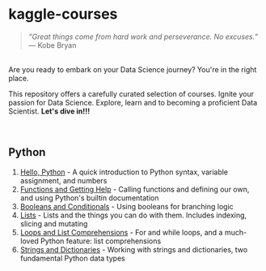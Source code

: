 # kaggle-courses
>*“Great things come from hard work and perseverance. No excuses.”*  — Kobe Bryan
<br />
Are you ready to embark on your Data Science journey? You're in the right place. 

This repository offers a carefully curated selection of courses.  Ignite your passion for Data Science. Explore, learn and to becoming a proficient Data Scientist.
**Let's dive in!!!**
<!--Thanks, https://www.kaggle.com/-->
<br />

Python 
------------- 
1. [Hello, Python](Python/1.exercise-syntax-variables-and-numbers.ipynb) - A quick introduction to Python syntax, variable assignment, and numbers
2. [Functions and Getting Help](Python/2.exercise-functions-and-getting-help.ipynb) - Calling functions and defining our own, and using Python's builtin documentation
3. [Booleans and Conditionals](Python/3.exercise-booleans-and-conditionals.ipynb) - Using booleans for branching logic
4. [Lists](Python/4.exercise-lists.ipynb) - Lists and the things you can do with them. Includes indexing, slicing and mutating
5. [Loops and List Comprehensions](Python/4.exercise-lists.ipynb) - For and while loops, and a much-loved Python feature: list comprehensions
6. [Strings and Dictionaries](Python/4.exercise-lists.ipynb) - Working with strings and dictionaries, two fundamental Python data types

